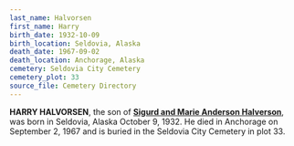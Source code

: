 ```yaml
---
last_name: Halvorsen
first_name: Harry
birth_date: 1932-10-09
birth_location: Seldovia, Alaska
death_date: 1967-09-02
death_location: Anchorage, Alaska
cemetery: Seldovia City Cemetery
cemetery_plot: 33
source_file: Cemetery Directory
---
```

**HARRY HALVORSEN**, the son of [**Sigurd and Marie Anderson Halverson**](./Halvorsen_Sigurd.md), was born in Seldovia, Alaska October 9, 1932.  He died in Anchorage on September 2, 1967 and is buried in the Seldovia City Cemetery in plot 33.  
